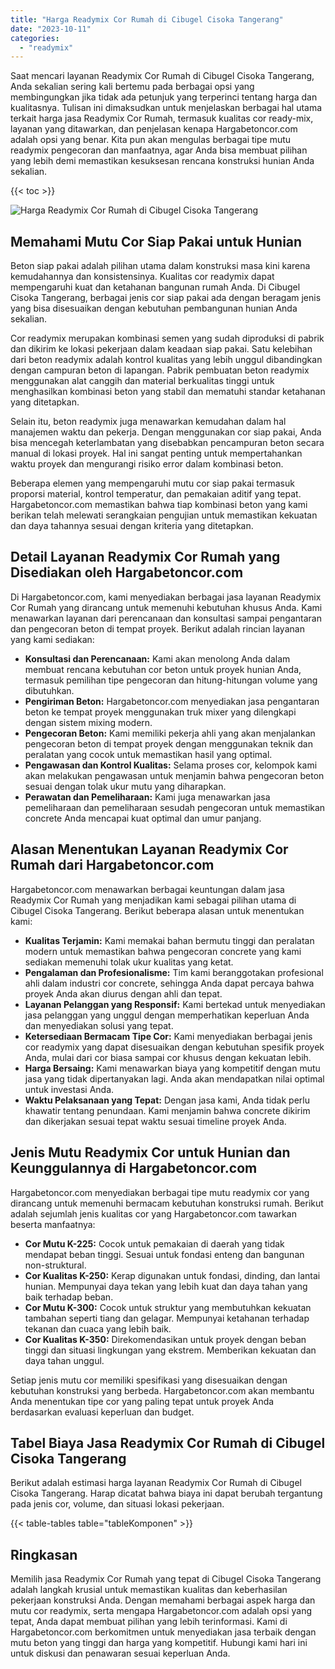 ```yaml
---
title: "Harga Readymix Cor Rumah di Cibugel Cisoka Tangerang"
date: "2023-10-11"
categories: 
  - "readymix"
---
```



Saat mencari layanan Readymix Cor Rumah di Cibugel Cisoka Tangerang, Anda sekalian sering kali bertemu pada berbagai opsi yang membingungkan jika tidak ada petunjuk yang terperinci tentang harga dan kualitasnya. Tulisan ini dimaksudkan untuk menjelaskan berbagai hal utama terkait harga jasa Readymix Cor Rumah, termasuk kualitas cor ready-mix, layanan yang ditawarkan, dan penjelasan kenapa Hargabetoncor.com adalah opsi yang benar. Kita pun akan mengulas berbagai tipe mutu readymix pengecoran dan manfaatnya, agar Anda bisa membuat pilihan yang lebih demi memastikan kesuksesan rencana konstruksi hunian Anda sekalian.

{{< toc >}}

![Harga Readymix Cor Rumah di Cibugel Cisoka Tangerang](https://hargareadymixid.github.io/hbc/readymix-hbc%20(28).png)

## Memahami Mutu Cor Siap Pakai untuk Hunian

Beton siap pakai adalah pilihan utama dalam konstruksi masa kini karena kemudahannya dan konsistensinya. Kualitas cor readymix dapat mempengaruhi kuat dan ketahanan bangunan rumah Anda. Di Cibugel Cisoka Tangerang, berbagai jenis cor siap pakai ada dengan beragam jenis yang bisa disesuaikan dengan kebutuhan pembangunan hunian Anda sekalian.

Cor readymix merupakan kombinasi semen yang sudah diproduksi di pabrik dan dikirim ke lokasi pekerjaan dalam keadaan siap pakai. Satu kelebihan dari beton readymix adalah kontrol kualitas yang lebih unggul dibandingkan dengan campuran beton di lapangan. Pabrik pembuatan beton readymix menggunakan alat canggih dan material berkualitas tinggi untuk menghasilkan kombinasi beton yang stabil dan mematuhi standar ketahanan yang ditetapkan.

Selain itu, beton readymix juga menawarkan kemudahan dalam hal manajemen waktu dan pekerja. Dengan menggunakan cor siap pakai, Anda bisa mencegah keterlambatan yang disebabkan pencampuran beton secara manual di lokasi proyek. Hal ini sangat penting untuk mempertahankan waktu proyek dan mengurangi risiko error dalam kombinasi beton.

Beberapa elemen yang mempengaruhi mutu cor siap pakai termasuk proporsi material, kontrol temperatur, dan pemakaian aditif yang tepat. Hargabetoncor.com memastikan bahwa tiap kombinasi beton yang kami berikan telah melewati serangkaian pengujian untuk memastikan kekuatan dan daya tahannya sesuai dengan kriteria yang ditetapkan.

## Detail Layanan Readymix Cor Rumah yang Disediakan oleh Hargabetoncor.com

Di Hargabetoncor.com, kami menyediakan berbagai jasa layanan Readymix Cor Rumah yang dirancang untuk memenuhi kebutuhan khusus Anda. Kami menawarkan layanan dari perencanaan dan konsultasi sampai pengantaran dan pengecoran beton di tempat proyek. Berikut adalah rincian layanan yang kami sediakan:

- **Konsultasi dan Perencanaan:** Kami akan menolong Anda dalam membuat rencana kebutuhan cor beton untuk proyek hunian Anda, termasuk pemilihan tipe pengecoran dan hitung-hitungan volume yang dibutuhkan.
- **Pengiriman Beton:** Hargabetoncor.com menyediakan jasa pengantaran beton ke tempat proyek menggunakan truk mixer yang dilengkapi dengan sistem mixing modern.
- **Pengecoran Beton:** Kami memiliki pekerja ahli yang akan menjalankan pengecoran beton di tempat proyek dengan menggunakan teknik dan peralatan yang cocok untuk memastikan hasil yang optimal.
- **Pengawasan dan Kontrol Kualitas:** Selama proses cor, kelompok kami akan melakukan pengawasan untuk menjamin bahwa pengecoran beton sesuai dengan tolak ukur mutu yang diharapkan.
- **Perawatan dan Pemeliharaan:** Kami juga menawarkan jasa pemeliharaan dan pemeliharaan sesudah pengecoran untuk memastikan concrete Anda mencapai kuat optimal dan umur panjang.

## Alasan Menentukan Layanan Readymix Cor Rumah dari Hargabetoncor.com

Hargabetoncor.com menawarkan berbagai keuntungan dalam jasa Readymix Cor Rumah yang menjadikan kami sebagai pilihan utama di Cibugel Cisoka Tangerang. Berikut beberapa alasan untuk menentukan kami:

- **Kualitas Terjamin:** Kami memakai bahan bermutu tinggi dan peralatan modern untuk memastikan bahwa pengecoran concrete yang kami sediakan memenuhi tolak ukur kualitas yang ketat.
- **Pengalaman dan Profesionalisme:** Tim kami beranggotakan profesional ahli dalam industri cor concrete, sehingga Anda dapat percaya bahwa proyek Anda akan diurus dengan ahli dan tepat.
- **Layanan Pelanggan yang Responsif:** Kami bertekad untuk menyediakan jasa pelanggan yang unggul dengan memperhatikan keperluan Anda dan menyediakan solusi yang tepat.
- **Ketersediaan Bermacam Tipe Cor:** Kami menyediakan berbagai jenis cor readymix yang dapat disesuaikan dengan kebutuhan spesifik proyek Anda, mulai dari cor biasa sampai cor khusus dengan kekuatan lebih.
- **Harga Bersaing:** Kami menawarkan biaya yang kompetitif dengan mutu jasa yang tidak dipertanyakan lagi. Anda akan mendapatkan nilai optimal untuk investasi Anda.
- **Waktu Pelaksanaan yang Tepat:** Dengan jasa kami, Anda tidak perlu khawatir tentang penundaan. Kami menjamin bahwa concrete dikirim dan dikerjakan sesuai tepat waktu sesuai timeline proyek Anda.

## Jenis Mutu Readymix Cor untuk Hunian dan Keunggulannya di Hargabetoncor.com

Hargabetoncor.com menyediakan berbagai tipe mutu readymix cor yang dirancang untuk memenuhi bermacam kebutuhan konstruksi rumah. Berikut adalah sejumlah jenis kualitas cor yang Hargabetoncor.com tawarkan beserta manfaatnya:

- **Cor Mutu K-225:** Cocok untuk pemakaian di daerah yang tidak mendapat beban tinggi. Sesuai untuk fondasi enteng dan bangunan non-struktural.
- **Cor Kualitas K-250:** Kerap digunakan untuk fondasi, dinding, dan lantai hunian. Mempunyai daya tekan yang lebih kuat dan daya tahan yang baik terhadap beban.
- **Cor Mutu K-300:** Cocok untuk struktur yang membutuhkan kekuatan tambahan seperti tiang dan gelagar. Mempunyai ketahanan terhadap tekanan dan cuaca yang lebih baik.
- **Cor Kualitas K-350:** Direkomendasikan untuk proyek dengan beban tinggi dan situasi lingkungan yang ekstrem. Memberikan kekuatan dan daya tahan unggul.

Setiap jenis mutu cor memiliki spesifikasi yang disesuaikan dengan kebutuhan konstruksi yang berbeda. Hargabetoncor.com akan membantu Anda menentukan tipe cor yang paling tepat untuk proyek Anda berdasarkan evaluasi keperluan dan budget.

## Tabel Biaya Jasa Readymix Cor Rumah di Cibugel Cisoka Tangerang

Berikut adalah estimasi harga layanan Readymix Cor Rumah di Cibugel Cisoka Tangerang. Harap dicatat bahwa biaya ini dapat berubah tergantung pada jenis cor, volume, dan situasi lokasi pekerjaan.

{{< table-tables table="tableKomponen" >}}

## Ringkasan

Memilih jasa Readymix Cor Rumah yang tepat di Cibugel Cisoka Tangerang adalah langkah krusial untuk memastikan kualitas dan keberhasilan pekerjaan konstruksi Anda. Dengan memahami berbagai aspek harga dan mutu cor readymix, serta mengapa Hargabetoncor.com adalah opsi yang tepat, Anda dapat membuat pilihan yang lebih terinformasi. Kami di Hargabetoncor.com berkomitmen untuk menyediakan jasa terbaik dengan mutu beton yang tinggi dan harga yang kompetitif. Hubungi kami hari ini untuk diskusi dan penawaran sesuai keperluan Anda.
